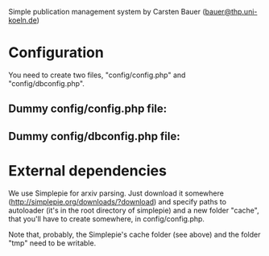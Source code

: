 Simple publication management system by Carsten Bauer (bauer@thp.uni-koeln.de)

# Configuration

You need to create two files, "config/config.php" and "config/dbconfig.php".

Dummy config/config.php file:
-----------------------------
<?php

const SIMPLEPIE_CACHE_LOCATION = "C:/xampp/htdocs/simplepie-1.5/cache";
const SIMPLEPIE_AUTOLOADER_LOCATION = "C:/xampp/htdocs/simplepie-1.5";

const INSERTPASSWORD = "allyourbasearebelongtous";

const BIBUTILS_BIN_FOLDER = "C:/xampp/htdocs/publications/tools/parser/bibutilsbinaries";

const PROJECT_ROOT = "C:/xampp/htdocs/publications/";

?>

Dummy config/dbconfig.php file:
-------------------------------

<?php

// Database credentials
const SERVERNAME = "host/name/of/mysql/server"; # e.g. localhost or mysql2.rrz.uni-koeln.de
const USERNAME = "carsten";
const PASSWORD = "mypassword";
const DBNAME = "crc183";


?>


# External dependencies

We use Simplepie for arxiv parsing. Just download it somewhere (http://simplepie.org/downloads/?download) and specify paths to autoloader (it's in the root directory of simplepie) and a new folder "cache", that you'll have to create somewhere, in config/config.php.

Note that, probably, the Simplepie's cache folder (see above) and the folder "tmp" need to be writable.